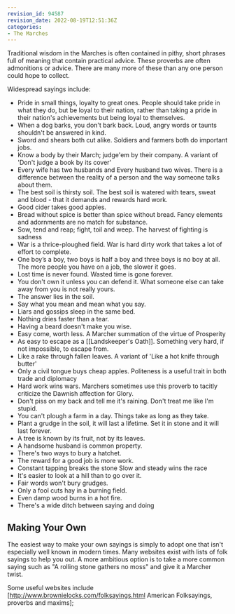 ```yaml
---
revision_id: 94587
revision_date: 2022-08-19T12:51:36Z
categories:
- The Marches
---
```



Traditional wisdom in the Marches is often contained in pithy, short phrases full of meaning that contain practical advice. These proverbs are often admonitions or advice. There are many more of these than any one person could hope to collect.

Widespread sayings include: 

* Pride in small things, loyalty to great ones. People should take pride in what they do, but be loyal to their nation, rather than taking a pride in their nation's achievements but being loyal to themselves.
* When a dog barks, you don't bark back. Loud, angry words or taunts shouldn't be answered in kind.
* Sword and shears both cut alike. Soldiers and farmers both do important jobs.
* Know a body by their March; judge'em by their company. A variant of 'Don't judge a book by its cover'
* Every wife has two husbands and Every husband two wives. There is a difference between the reality of a person and the way someone talks about them.
* The best soil is thirsty soil. The best soil is watered with tears, sweat and blood - that it demands and rewards hard work.
* Good cider takes good apples.
* Bread without spice is better than spice without bread. Fancy elements and adornments are no match for substance.
* Sow, tend and reap; fight, toil and weep. The harvest of fighting is sadness
* War is a thrice-ploughed field. War is hard dirty work that takes a lot of effort to complete.
* One boy’s a boy, two boys is half a boy and three boys is no boy at all. The more people you have on a job, the slower it goes.
* Lost time is never found. Wasted time is gone forever.
* You don't own it unless you can defend it. What someone else can take away from you is not really yours.
* The answer lies in the soil. 
* Say what you mean and mean what you say.
* Liars and gossips sleep in the same bed.
* Nothing dries faster than a tear.
* Having a beard doesn't make you wise.
* Easy come, worth less. A Marcher summation of the virtue of Prosperity
* As easy to escape as a [[Landskeeper's Oath]]. Something very hard, if not impossible, to escape from.
* Like a rake through fallen leaves. A variant of 'Like a hot knife through butter'
* Only a civil tongue buys cheap apples. Politeness is a useful trait in both trade and diplomacy
* Hard work wins wars. Marchers sometimes use this proverb to tacitly criticize the Dawnish affection for Glory.
* Don't piss on my back and tell me it's raining. Don't treat me like I'm stupid.
* You can't plough a farm in a day. Things take as long as they take.
* Plant a grudge in the soil, it will last a lifetime. Set it in stone and it will last forever.
* A tree is known by its fruit, not by its leaves.
* A handsome husband is common property.
* There's two ways to bury a hatchet.
* The reward for a good job is more work.
* Constant tapping breaks the stone Slow and steady wins the race
* It's easier to look at a hill than to go over it.
* Fair words won't bury grudges.
* Only a fool cuts hay in a burning field.
* Even damp wood burns in a hot fire.
* There's a wide ditch between saying and doing

## Making Your Own
The easiest way to make your own sayings is simply to adopt one that isn't especially well known in modern times. Many websites exist with lists of folk sayings to help you out. A more ambitious option is to take a more common saying such as "A rolling stone gathers no moss" and give it a Marcher twist.

Some useful websites include [http://www.brownielocks.com/folksayings.html American Folksayings, proverbs and maxims]; 


